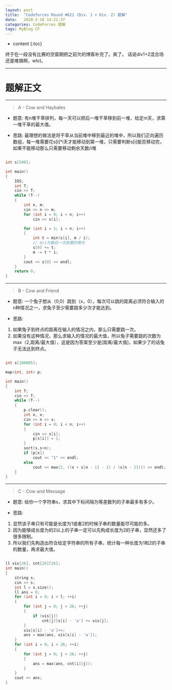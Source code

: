 ```yaml
---
layout: post
title:  "Codeforces Round #621 (Div. 1 + Div. 2) 题解"
date:   2020-2-18 14:21:37
categories: CodeForces 题解
tags: MyBlog CF 
---
```


* content
{:toc}

终于在一段没有比赛的空窗期把之前欠的博客补完了。爽了。
话说div1+2混合场还是难搞啊，wtcl。





---

# 题解正文

---

> A - Cow and Haybales

* 题意:
有n堆干草排列，每一天可以把后一堆干草移到前一堆，给定m天，求第一堆干草的最大值。

* 思路:
最理想的做法是将干草从当前堆中移到最近的堆中，所以我们正向遍历数组，每一堆需要花s[i]*i天才能移动到第一堆，只需要判断s[i]能否移动完，如果不能移动那么只需要移动剩余天数/i堆

```c++

int s[500];

int main()
{
	IOS;
	int T;
	cin >> T;
	while (T--)
	{
		int n, m;
		cin >> n >> m;
		for (int i = 0; i < n; i++)
			cin >> s[i];

		for (int i = 1; i < n; i++)
		{
			int t = min(s[i], m / i);
            // m/i为最后一次放置的情况
			s[0] += t;
			m -= t * i;
		}
		cout << s[0] << endl;
	}
	return 0;
}

```

---

> B - Cow and Friend

* 题意:
一个兔子想从（0,0）跳到（x，0），每次可以跳的距离必须符合输入的n种情况之一，求兔子至少需要跳多少次才能达到。

* 思路:
1. 如果兔子到终点的距离在输入的情况之内，那么只需要跳一次。
2. 如果没有这种情况，那么求输入的情况的最大值，所以兔子需要跳的次数为max（2,距离/最大值），这是因为答案至少是[距离/最大值]，如果少了的话兔子无法达到终点。

```c++

int s[100005];

map<int, int> p;

int main()
{
	int T;
	cin >> T;
	while (T--)
	{
		p.clear();
		int n, x;
		cin >> n >> x;
		for (int i = 0; i < n; i++)
		{
			cin >> s[i];
			p[s[i]] = 1;
		}
		sort(s,s+n);
		if (p[x])
			cout << "1" << endl;
		else
			cout << max(2, ((x + s[n - 1] - 1) / (s[n - 1]))) << endl;
	}
}

```

---

> C - Cow and Message

* 题意:
给你一个字符串s，求其中下标间隔为等差数列的子串最多有多少。


* 思路:
1. 显然该子串只有可能是长度为1或者2的时候子串的数量能尽可能的多。
2. 因为能够成长度为的2以上的子串一定可以先构成长度为2的子串，显然还多了很多限制。
3. 所以我们先构造出符合给定字符串的所有子串，统计每一种长度为1和2的子串的数量，再求最大值。


```c++

ll vis[26], cnt[26][26];
int main()
{
	string s;
	cin >> s;
	int l = s.size();
	ll ans = 0;
	for (int i = 0; i < l; ++i)
	{
		for (int j = 0; j < 26; ++j)
		{
			if (vis[j])
				cnt[j][s[i] - 'a'] += vis[j];
		}
		vis[s[i] - 'a']++;
		ans = max(ans, vis[s[i] - 'a']);
	}
	for (int i = 0; i < 26; ++i)
	{
		for (int j = 0; j < 26; ++j)
		{
			ans = max(ans, cnt[i][j]);
		}
	}
	cout << ans;
}

```

